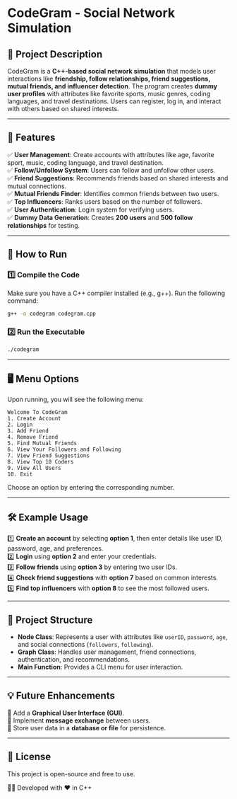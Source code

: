 # **CodeGram - Social Network Simulation**  

## **📌 Project Description**  
CodeGram is a **C++-based social network simulation** that models user interactions like **friendship, follow relationships, friend suggestions, mutual friends, and influencer detection**. The program creates **dummy user profiles** with attributes like favorite sports, music genres, coding languages, and travel destinations. Users can register, log in, and interact with others based on shared interests.

---

## **🚀 Features**  
✅ **User Management**: Create accounts with attributes like age, favorite sport, music, coding language, and travel destination.  
✅ **Follow/Unfollow System**: Users can follow and unfollow other users.  
✅ **Friend Suggestions**: Recommends friends based on shared interests and mutual connections.  
✅ **Mutual Friends Finder**: Identifies common friends between two users.  
✅ **Top Influencers**: Ranks users based on the number of followers.  
✅ **User Authentication**: Login system for verifying users.  
✅ **Dummy Data Generation**: Creates **200 users** and **500 follow relationships** for testing.  

---

## **📜 How to Run**  
### **1️⃣ Compile the Code**  
Make sure you have a C++ compiler installed (e.g., g++). Run the following command:  

```bash
g++ -o codegram codegram.cpp
```

### **2️⃣ Run the Executable**  
```bash
./codegram
```

---

## **🖥️ Menu Options**  
Upon running, you will see the following menu:  
```
Welcome To CodeGram
1. Create Account
2. Login
3. Add Friend
4. Remove Friend
5. Find Mutual Friends
6. View Your Followers and Following
7. View Friend Suggestions
8. View Top 10 Coders
9. View All Users
10. Exit
```
Choose an option by entering the corresponding number.

---

## **🛠️ Example Usage**  
1️⃣ **Create an account** by selecting **option 1**, then enter details like user ID, password, age, and preferences.  
2️⃣ **Login** using **option 2** and enter your credentials.  
3️⃣ **Follow friends** using **option 3** by entering two user IDs.  
4️⃣ **Check friend suggestions** with **option 7** based on common interests.  
5️⃣ **Find top influencers** with **option 8** to see the most followed users.

---

## **📌 Project Structure**  
- **Node Class**: Represents a user with attributes like `userID`, `password`, `age`, and social connections (`followers`, `following`).  
- **Graph Class**: Handles user management, friend connections, authentication, and recommendations.  
- **Main Function**: Provides a CLI menu for user interaction.  

---

## **💡 Future Enhancements**  
🔹 Add a **Graphical User Interface (GUI)**.  
🔹 Implement **message exchange** between users.  
🔹 Store user data in a **database or file** for persistence.  

---

## **📜 License**  
This project is open-source and free to use.  

👨‍💻 Developed with ❤️ in C++  
```
